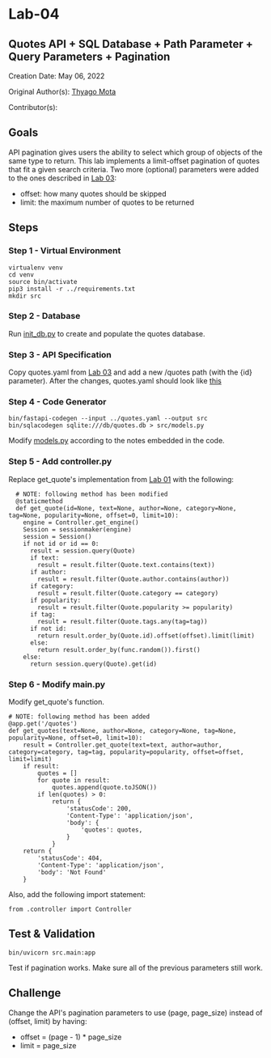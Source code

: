 # Lab-04

## Quotes API + SQL Database + Path Parameter + Query Parameters + Pagination

Creation Date: May 06, 2022

Original Author(s): [Thyago Mota](https://github.com/thyagomota)

Contributor(s): 

## Goals

API pagination gives users the ability to select which group of objects of the same type to return. This lab implements a limit-offset pagination of quotes that fit a given search criteria. Two more (optional) parameters were added to the ones described in [Lab 03](../lab-03): 

* offset: how many quotes should be skipped
* limit: the maximum number of quotes to be returned

## Steps

### Step 1 - Virtual Environment

```
virtualenv venv
cd venv
source bin/activate
pip3 install -r ../requirements.txt
mkdir src
```

### Step 2 - Database

Run [init_db.py](src/init_db.py) to create and populate the quotes database. 

### Step 3 - API Specification

Copy quotes.yaml from [Lab 03](../lab-03) and add a new /quotes path (with the {id} parameter). After the changes, quotes.yaml should look like [this](src/quotes.yaml)

### Step 4 - Code Generator

```
bin/fastapi-codegen --input ../quotes.yaml --output src
bin/sqlacodegen sqlite:///db/quotes.db > src/models.py
```

Modify [models.py](src/models.py) according to the notes embedded in the code. 

### Step 5 - Add controller.py

Replace get_quote's implementation from [Lab 01](../lab-01) with the following: 

```
  # NOTE: following method has been modified
  @staticmethod
  def get_quote(id=None, text=None, author=None, category=None, tag=None, popularity=None, offset=0, limit=10):
    engine = Controller.get_engine()
    Session = sessionmaker(engine)
    session = Session()
    if not id or id == 0: 
      result = session.query(Quote)
      if text: 
        result = result.filter(Quote.text.contains(text))
      if author:
        result = result.filter(Quote.author.contains(author))
      if category: 
        result = result.filter(Quote.category == category)
      if popularity: 
        result = result.filter(Quote.popularity >= popularity)
      if tag: 
        result = result.filter(Quote.tags.any(tag=tag))
      if not id:        
        return result.order_by(Quote.id).offset(offset).limit(limit)
      else:
        return result.order_by(func.random()).first()
    else:
      return session.query(Quote).get(id)
```

### Step 6 - Modify main.py

Modify get_quote's function.   

```
# NOTE: following method has been added
@app.get('/quotes')
def get_quotes(text=None, author=None, category=None, tag=None, popularity=None, offset=0, limit=10):
    result = Controller.get_quote(text=text, author=author, category=category, tag=tag, popularity=popularity, offset=offset, limit=limit)
    if result:
        quotes = []
        for quote in result: 
            quotes.append(quote.toJSON())
        if len(quotes) > 0:
            return {
                'statusCode': 200, 
                'Content-Type': 'application/json',
                'body': {
                    'quotes': quotes, 
                }
            }
    return {
        'statusCode': 404, 
        'Content-Type': 'application/json',
        'body': 'Not Found'
    }  
```

Also, add the following import statement: 

```
from .controller import Controller
```

## Test & Validation

```
bin/uvicorn src.main:app
```

Test if pagination works. Make sure all of the previous parameters still work. 

## Challenge

Change the API's pagination parameters to use (page, page_size) instead of (offset, limit) by having: 

* offset = (page - 1) * page_size
* limit = page_size
